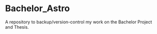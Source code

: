 # Bachelor_Astro

A repository to backup/version-control my work on the Bachelor Project and Thesis.
